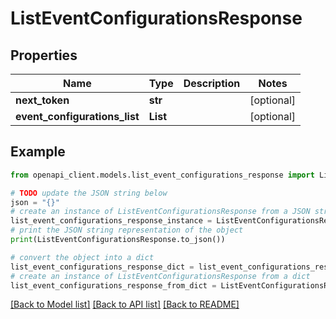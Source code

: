 # ListEventConfigurationsResponse


## Properties

Name | Type | Description | Notes
------------ | ------------- | ------------- | -------------
**next_token** | **str** |  | [optional] 
**event_configurations_list** | **List** |  | [optional] 

## Example

```python
from openapi_client.models.list_event_configurations_response import ListEventConfigurationsResponse

# TODO update the JSON string below
json = "{}"
# create an instance of ListEventConfigurationsResponse from a JSON string
list_event_configurations_response_instance = ListEventConfigurationsResponse.from_json(json)
# print the JSON string representation of the object
print(ListEventConfigurationsResponse.to_json())

# convert the object into a dict
list_event_configurations_response_dict = list_event_configurations_response_instance.to_dict()
# create an instance of ListEventConfigurationsResponse from a dict
list_event_configurations_response_from_dict = ListEventConfigurationsResponse.from_dict(list_event_configurations_response_dict)
```
[[Back to Model list]](../README.md#documentation-for-models) [[Back to API list]](../README.md#documentation-for-api-endpoints) [[Back to README]](../README.md)


